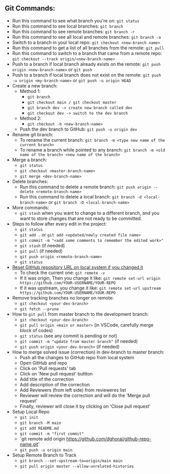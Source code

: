 ## Git Commands:
  - Run this command to see what branch you're on: `git status`
  - Run this command to see local branches: `git branch`
  - Run this command to see remote branches: `git branch -r`
  - Run this command to see all local and remote branches: `git branch -a`
  - Switch to a branch in your local repo: `git checkout <new-branch name>`
  - Run this command to get a list of all branches from the remote: `git pull`
  - Run this command to switch to a branch that came from a remote repo: `git checkout --track origin/<new-branch-name>`
  - Push to a branch if local branch already exists on the remote: `git push origin <new-branch-name>` or `git push`
  - Push to a branch if local branch does not exist on the remote: `git push -u origin <my-branch-name>` or `git push -u origin HEAD`
  - Create a new branch:
    - Method 1:
      - `git branch`
      - `git checkout main / git checkout master`
      - `git branch dev -> create new branch called dev`
      - `git checkout dev -> switch to the dev branch`
    - Method 2:
      - `git checkout -b <new-branch-name>`
    - Push the dev branch to GitHub: `git push -u origin dev`
  - Rename git branch:
    - To rename the current branch: `git branch -m <type new name of the current branch>`
    - To rename a branch while pointed to any branch: `git branch -m <old name of the branch> <new name of the branch>`
  - Merge a branch:
    - `git status`
    - `git checkout <master-branch-name>`
    - `git merge <dev-branch-name>`
  - Delete branches:
    - Run this command to delete a remote branch: `git push origin --delete <remote-branch-name>`
    - Run this command to delete a local branch: `git branch -d <local-branch-name>` or `git branch -D <local-branch-name>`
  - More commands:
    - `git stash` when you want to change to a different branch, and you want to store changes that are not ready to be committed.
  - Steps to follow after every edit in the project:
    - `git status`
    - `git add .` or `git add <updated/newly created file name>`
    - `git commit -m "<add some comments to remember the edited work>"`
    - `git stash` (if needed)
    - `git pull` (if needed)
    - `git push origin <remote-branch-name>`
    - `git status`
  - [Reset GitHub repository URL on local system if you changed it](https://stackoverflow.com/questions/30443333/error-with-renamed-repo-in-github-remote-this-repository-moved-please-use-th)
    - To check the current one: `git remote -v`
    - If it was origin, Then you change it like: `git remote set-url origin https://github.com/YOUR-USERNAME/YOUR-REPO`
    - If it was upstream, you change it like: `git remote set-url upstream https://github.com/YOUR-USERNAME/YOUR-REPO`
  - Remove tracking branches no longer on remote:
    - `git checkout <your-dev-branch>`
    - `git fetch --prune`
  - How to `git pull` from master branch to the development branch:
    - `git checkout <your-dev-branch>`
    - `git pull origin <main or master>` (in VSCode, carefully merge block of codes)
    - `git status` (see any commit is pending or not)
    - `git commit -m "update from master branch"` (if needed)
    - `git push origin <your-dev-branch>` (if needed)
  - How to merge solved issue (correction) in dev-branch to master branch:
    - Push all the changes to GitHub repo from local system
    - Open GitHub and repo
    - Click on 'Pull requests' tab
    - Click on 'New pull request' buttton
    - Add title of the correction
    - Add description of the correction
    - Add Reviewers (from left side) from revieweres list
    - Reviewer will review the correction and will do the 'Merge pull request'
    - Finally, reviewer will close it by clicking on 'Close pull request'
  - Setup Local Repo
    - `git init`
    - `git branch -M main`
    - `git add README.md`
    - `git commit -m "first commit"`
    - `git remote add origin https://github.com/dghorai/github-repo-name.git'
    - `git push -u origin main`
  - Setup Remote Branch to Track
    - `git branch --set-upstream-to=origin/main main`
    - `git pull origin master --allow-unrelated-histories`
